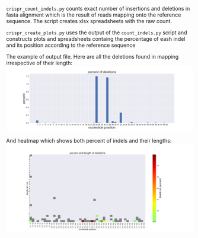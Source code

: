 `crispr_count_indels.py` counts exact number of insertions and deletions in fasta alignment which is the result of reads mapping onto the reference sequence.  The script creates xlsx spreadsheets with the raw count.

`crispr_create_plots.py` uses the output of the `count_indels.py` script and constructs plots and spreadsheets containg the percentage of eash indel and its position according to the reference sequence

The example of output file. Here are all the deletions found in mapping irrespective of their length: 
![bars](example_output/dels_bars.png)

And heatmap which shows both percent of indels and their lengths:
![heatmap](example_output/dels_heatmap.png)
